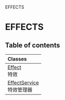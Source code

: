 EFFECTS

# EFFECTS <Badge type="tip" text="Groups" /> <Score text="EFFECTS" />

## Table of contents
| Classes |
| :-----|
| [Effect](../classes/mw.Effect.md) <br> 特效 |
| [EffectService](../classes/mw.EffectService.md) <br> 特效管理器 |


